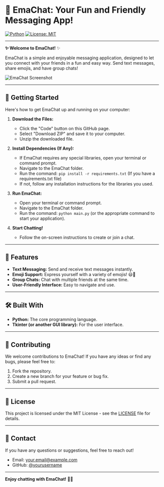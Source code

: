 # 💬 EmaChat: Your Fun and Friendly Messaging App!

[![Python](https://img.shields.io/badge/python-3670A0?style=for-the-badge&logo=python&logoColor=ffdd54)](https://www.python.org/) [![License: MIT](https://img.shields.io/badge/License-MIT-yellow.svg)](https://opensource.org/licenses/MIT)

---

**✨ Welcome to EmaChat!** ✨

EmaChat is a simple and enjoyable messaging application, designed to let you connect with your friends in a fun and easy way. Send text messages, share emojis, and have group chats!

![EmaChat Screenshot](link-to-your-screenshot-or-gif)

---

## 🚀 Getting Started

Here's how to get EmaChat up and running on your computer:

1.  **Download the Files:**
    * Click the "Code" button on this GitHub page.
    * Select "Download ZIP" and save it to your computer.
    * Unzip the downloaded file.

2.  **Install Dependencies (If Any):**
    * If EmaChat requires any special libraries, open your terminal or command prompt.
    * Navigate to the EmaChat folder.
    * Run the command: `pip install -r requirements.txt` (If you have a requirements.txt file)
    * If not, follow any installation instructions for the libraries you used.

3.  **Run EmaChat:**
    * Open your terminal or command prompt.
    * Navigate to the EmaChat folder.
    * Run the command: `python main.py` (or the appropriate command to start your application).

4.  **Start Chatting!**
    * Follow the on-screen instructions to create or join a chat.

---

## 🌟 Features

* **Text Messaging:** Send and receive text messages instantly.
* **Emoji Support:** Express yourself with a variety of emojis! 😃🎉
* **Group Chats:** Chat with multiple friends at the same time.
* **User-Friendly Interface:** Easy to navigate and use.

---

## 🛠️ Built With

* **Python:** The core programming language.
* **Tkinter (or another GUI library):** For the user interface.

---

## 🤝 Contributing

We welcome contributions to EmaChat! If you have any ideas or find any bugs, please feel free to:

1.  Fork the repository.
2.  Create a new branch for your feature or bug fix.
3.  Submit a pull request.

---

## 📄 License

This project is licensed under the MIT License - see the [LICENSE](LICENSE) file for details.

---

## 📧 Contact

If you have any questions or suggestions, feel free to reach out!

* Email: your.email@example.com
* GitHub: [@yourusername](https://github.com/yourusername)

---

**Enjoy chatting with EmaChat!** 🚀✨
